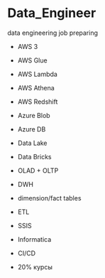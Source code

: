 # Data_Engineer
data engineering job preparing

- AWS 3
- AWS Glue
- AWS Lambda
- AWS Athena
- AWS Redshift

- Azure Blob
- Azure DB

- Data Lake
- Data Bricks
- OLAD + OLTP
- DWH
- dimension/fact tables
- ETL
- SSIS
- Informatica
- CI/CD

- 20% курсы
